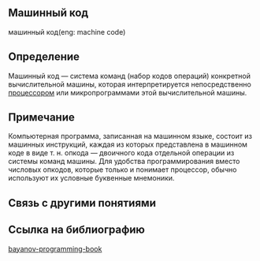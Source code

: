 ## Машинный код
машинный код(eng: machine code) 

## Определение
Машинный код — система команд (набор кодов операций) конкретной вычислительной машины, которая интерпретируется непосредственно [процессором](https://github.com/vernikkkkkkkkkkkkkkkkkkk/concept_new/blob/main/concept/processor.md) или микропрограммами этой вычислительной машины.
## Примечание
Компьютерная программа, записанная на машинном языке, состоит из машинных инструкций, каждая из которых представлена в машинном коде в виде т. н. опкода — двоичного кода отдельной операции из системы команд машины. Для удобства программирования вместо числовых опкодов, которые только и понимает процессор, обычно используют их условные буквенные мнемоники. 



## Связь с другими понятиями

## Cсылка на библиографию
[bayanov-programming-book](https://github.com/vernikkkkkkkkkkkkkkkkkkk/concept_new/blob/main/bibliography/bayanov-programming-book.md)


